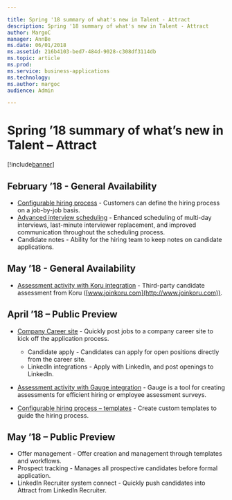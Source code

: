 ```yaml
---

title: Spring '18 summary of what's new in Talent - Attract
description: Spring '18 summary of what's new in Talent - Attract
author: MargoC
manager: AnnBe
ms.date: 06/01/2018
ms.assetid: 216b4103-bed7-484d-9028-c308df3114db
ms.topic: article
ms.prod: 
ms.service: business-applications
ms.technology: 
ms.author: margoc
audience: Admin

---
```

# Spring ’18 summary of what’s new in Talent – Attract




[!include[banner](../../../includes/banner.md)]

## February ’18 - General Availability

- [Configurable hiring process](whats-new-talent-attract.md) - Customers can define the hiring process on a job-by-job basis.
- [Advanced interview scheduling](advanced-interview-scheduling.md) - Enhanced scheduling of multi-day interviews, last-minute interviewer replacement, and improved communication throughout the scheduling process.
- Candidate notes - Ability for the hiring team to keep notes on candidate applications.

## May ’18 - General Availability

- [Assessment activity with Koru integration](koru.md) - Third-party candidate assessment from Koru ([www.joinkoru.com](http://www.joinkoru.com)).

## April ’18 – Public Preview

- [Company Career site](company-career-site.md) - Quickly post jobs to a company career site to kick off the application process.

    - Candidate apply - Candidates can apply for open positions directly from the career site.
    - LinkedIn integrations - Apply with LinkedIn, and post openings to LinkedIn.

- [Assessment activity with Gauge integration](gauge.md) - Gauge is a tool for creating assessments for efficient hiring or employee assessment surveys.
- [Configurable hiring process – templates](whats-new-talent-attract.md) - Create custom templates to guide the hiring process.

## May ’18 – Public Preview

- Offer management - Offer creation and management through templates and workflows.
- Prospect tracking - Manages all prospective candidates before formal application.
- LinkedIn Recruiter system connect - Quickly push candidates into Attract from LinkedIn Recruiter.